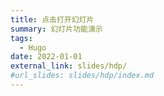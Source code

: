 ```yaml
---
title: 点击打开幻灯片
summary: 幻灯片功能演示
tags:
  - Hugo
date: 2022-01-01
external_link: slides/hdp/
#url_slides: slides/hdp/index.md
---
```

